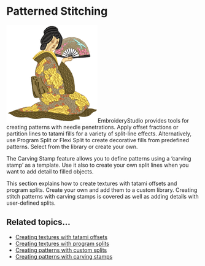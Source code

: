 # Patterned Stitching

![ProgramSplitSample.png](assets/ProgramSplitSample.png)EmbroideryStudio provides tools for creating patterns with needle penetrations. Apply offset fractions or partition lines to tatami fills for a variety of split-line effects. Alternatively, use Program Split or Flexi Split to create decorative fills from predefined patterns. Select from the library or create your own.

The Carving Stamp feature allows you to define patterns using a ‘carving stamp’ as a template. Use it also to create your own split lines when you want to add detail to filled objects.

This section explains how to create textures with tatami offsets and program splits. Create your own and add them to a custom library. Creating stitch patterns with carving stamps is covered as well as adding details with user-defined splits.

## Related topics...

- [Creating textures with tatami offsets](Creating_textures_with_tatami_offsets)
- [Creating textures with program splits](Creating_textures_with_program_splits)
- [Creating patterns with custom splits](Creating_patterns_with_custom_splits)
- [Creating patterns with carving stamps](Creating_patterns_with_carving_stamps)
